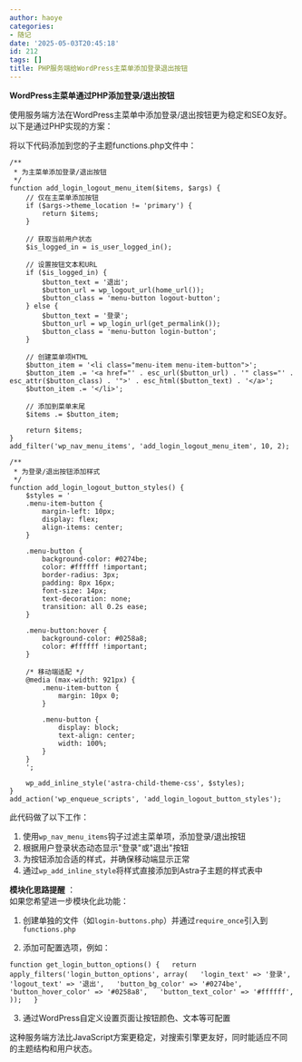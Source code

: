 ```yaml
---
author: haoye
categories:
- 随记
date: '2025-05-03T20:45:18'
id: 212
tags: []
title: PHP服务端给WordPress主菜单添加登录退出按钮
---
```


**WordPress主菜单通过PHP添加登录/退出按钮**

使用服务端方法在WordPress主菜单中添加登录/退出按钮更为稳定和SEO友好。以下是通过PHP实现的方案：

将以下代码添加到您的子主题functions.php文件中：

    
    
    /**
     * 为主菜单添加登录/退出按钮
     */
    function add_login_logout_menu_item($items, $args) {
        // 仅在主菜单添加按钮
        if ($args->theme_location != 'primary') {
            return $items;
        }
    
        // 获取当前用户状态
        $is_logged_in = is_user_logged_in();
    
        // 设置按钮文本和URL
        if ($is_logged_in) {
            $button_text = '退出';
            $button_url = wp_logout_url(home_url());
            $button_class = 'menu-button logout-button';
        } else {
            $button_text = '登录';
            $button_url = wp_login_url(get_permalink());
            $button_class = 'menu-button login-button';
        }
    
        // 创建菜单项HTML
        $button_item = '<li class="menu-item menu-item-button">';
        $button_item .= '<a href="' . esc_url($button_url) . '" class="' . esc_attr($button_class) . '">' . esc_html($button_text) . '</a>';
        $button_item .= '</li>';
    
        // 添加到菜单末尾
        $items .= $button_item;
    
        return $items;
    }
    add_filter('wp_nav_menu_items', 'add_login_logout_menu_item', 10, 2);
    
    /**
     * 为登录/退出按钮添加样式
     */
    function add_login_logout_button_styles() {
        $styles = '
        .menu-item-button {
            margin-left: 10px;
            display: flex;
            align-items: center;
        }
    
        .menu-button {
            background-color: #0274be;
            color: #ffffff !important;
            border-radius: 3px;
            padding: 8px 16px;
            font-size: 14px;
            text-decoration: none;
            transition: all 0.2s ease;
        }
    
        .menu-button:hover {
            background-color: #0258a8;
            color: #ffffff !important;
        }
    
        /* 移动端适配 */
        @media (max-width: 921px) {
            .menu-item-button {
                margin: 10px 0;
            }
    
            .menu-button {
                display: block;
                text-align: center;
                width: 100%;
            }
        }
        ';
    
        wp_add_inline_style('astra-child-theme-css', $styles);
    }
    add_action('wp_enqueue_scripts', 'add_login_logout_button_styles');
    

此代码做了以下工作：

  1. 使用`wp_nav_menu_items`钩子过滤主菜单项，添加登录/退出按钮
  2. 根据用户登录状态动态显示"登录"或"退出"按钮
  3. 为按钮添加合适的样式，并确保移动端显示正常
  4. 通过`wp_add_inline_style`将样式直接添加到Astra子主题的样式表中

**模块化思路提醒** ：  
如果您希望进一步模块化此功能：

  1. 创建单独的文件（如`login-buttons.php`）并通过`require_once`引入到`functions.php`

  2. 添加可配置选项，例如：

`function get_login_button_options() {  
return apply_filters('login_button_options', array(  
'login_text' => '登录',  
'logout_text' => '退出',  
'button_bg_color' => '#0274be',  
'button_hover_color' => '#0258a8',  
'button_text_color' => '#ffffff',  
));  
}`

  3. 通过WordPress自定义设置页面让按钮颜色、文本等可配置

这种服务端方法比JavaScript方案更稳定，对搜索引擎更友好，同时能适应不同的主题结构和用户状态。

